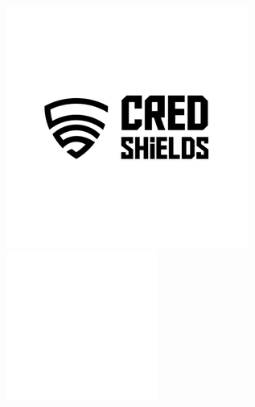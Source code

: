<img src="images/image1.png#gh-dark-mode-only" alt="Logo Dark">
<img src="images/image2.png#gh-light-mode-only" alt="Logo Dark">

